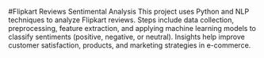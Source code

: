 #Flipkart Reviews Sentimental Analysis 
This project uses Python and NLP techniques to analyze Flipkart reviews. Steps include data collection, preprocessing, feature extraction, and applying machine learning models to classify sentiments (positive, negative, or neutral). Insights help improve customer satisfaction, products, and marketing strategies in e-commerce.

